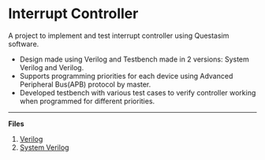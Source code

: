 # Interrupt Controller
A project to implement and test interrupt controller using Questasim software.
- Design made using Verilog and Testbench made in 2 versions: System Verilog and Verilog.
- Supports programming priorities for each device using Advanced Peripheral Bus(APB) protocol by master.
- Developed testbench with various test cases to verify controller working when programmed for different priorities.

---
**Files**
1. [Verilog](Verilog)
2. [System Verilog](<System Verilog>)
